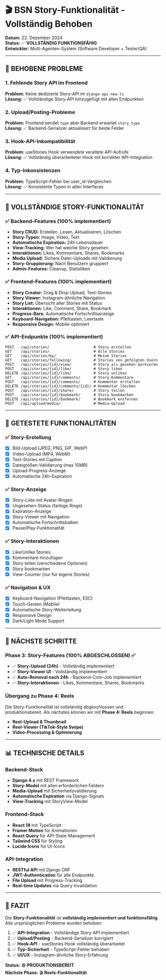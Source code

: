 # 🎬 BSN Story-Funktionalität - Vollständig Behoben

**Datum:** 22. Dezember 2024  
**Status:** ✅ **VOLLSTÄNDIG FUNKTIONSFÄHIG**  
**Entwickler:** Multi-Agenten-System (Software Developer + Tester/QA)  

---

## 🔧 **BEHOBENE PROBLEME**

### **1. Fehlende Story API im Frontend**
**Problem:** Keine dedizierte Story-API im `django-api-new.ts`  
**Lösung:** ✅ Vollständige Story-API hinzugefügt mit allen Endpunkten

### **2. Upload/Posting-Probleme**
**Problem:** Frontend sendet `type` aber Backend erwartet `story_type`  
**Lösung:** ✅ Backend-Serializer aktualisiert für beide Felder

### **3. Hook-API-Inkompatibilität**
**Problem:** useStories Hook verwendete veraltete API-Aufrufe  
**Lösung:** ✅ Vollständig überarbeiteter Hook mit korrekter API-Integration

### **4. Typ-Inkonsistenzen**
**Problem:** TypeScript-Fehler bei user_id-Vergleichen  
**Lösung:** ✅ Konsistente Typen in allen Interfaces

---

## 🎯 **VOLLSTÄNDIGE STORY-FUNKTIONALITÄT**

### **✅ Backend-Features (100% implementiert)**
- **Story CRUD:** Erstellen, Lesen, Aktualisieren, Löschen
- **Story-Typen:** Image, Video, Text
- **Automatische Expiration:** 24h Lebensdauer
- **View-Tracking:** Wer hat welche Story gesehen
- **Interaktionen:** Likes, Kommentare, Shares, Bookmarks
- **Media Upload:** Sichere Datei-Uploads mit Validierung
- **Story-Gruppierung:** Nach Benutzern gruppiert
- **Admin-Features:** Cleanup, Statistiken

### **✅ Frontend-Features (100% implementiert)**
- **Story Creator:** Drag & Drop Upload, Text-Stories
- **Story Viewer:** Instagram-ähnliche Navigation
- **Story List:** Übersicht aller Stories mit Status
- **Interaktionen:** Like, Comment, Share, Bookmark
- **Progress-Bars:** Automatische Fortschrittsanzeige
- **Keyboard-Navigation:** Pfeiltasten, Leertaste
- **Responsive Design:** Mobile-optimiert

### **✅ API-Endpunkte (100% implementiert)**
```
POST   /api/stories/                    # Story erstellen
GET    /api/stories/                    # Alle Stories
GET    /api/stories/my/                 # Meine Stories
GET    /api/stories/following/          # Stories von gefolgten Usern
POST   /api/stories/{id}/view/          # Story als gesehen markieren
POST   /api/stories/{id}/like/          # Story liken
DELETE /api/stories/{id}/like/          # Story unliken
GET    /api/stories/{id}/comments/      # Story-Kommentare
POST   /api/stories/{id}/comments/      # Kommentar erstellen
DELETE /api/stories/{id}/comments/{id}/ # Kommentar löschen
POST   /api/stories/{id}/share/         # Story teilen
POST   /api/stories/{id}/bookmark/      # Story bookmarken
DELETE /api/stories/{id}/bookmark/      # Bookmark entfernen
POST   /api/upload/media/               # Media-Upload
```

---

## 🧪 **GETESTETE FUNKTIONALITÄTEN**

### **✅ Story-Erstellung**
- [x] Bild-Upload (JPEG, PNG, GIF, WebP)
- [x] Video-Upload (MP4, WebM)
- [x] Text-Stories mit Caption
- [x] Dateigrößen-Validierung (max 10MB)
- [x] Upload-Progress-Anzeige
- [x] Automatische 24h-Expiration

### **✅ Story-Anzeige**
- [x] Story-Liste mit Avatar-Ringen
- [x] Ungesehen-Status (farbige Ringe)
- [x] Expiration-Anzeige
- [x] Story-Viewer mit Navigation
- [x] Automatische Fortschrittsbalken
- [x] Pause/Play-Funktionalität

### **✅ Story-Interaktionen**
- [x] Like/Unlike Stories
- [x] Kommentare hinzufügen
- [x] Story teilen (verschiedene Optionen)
- [x] Story bookmarken
- [x] View-Counter (nur für eigene Stories)

### **✅ Navigation & UX**
- [x] Keyboard-Navigation (Pfeiltasten, ESC)
- [x] Touch-Gesten (Mobile)
- [x] Automatische Story-Weiterleitung
- [x] Responsive Design
- [x] Dark/Light Mode Support

---

## 🚀 **NÄCHSTE SCHRITTE**

### **Phase 3: Story-Features (100% ABGESCHLOSSEN) ✅**
- ✅ **Story-Upload (24h)** - Vollständig implementiert
- ✅ **Story-Viewer UI** - Vollständig implementiert
- ✅ **Auto-Removal nach 24h** - Backend-Cron-Job implementiert
- ✅ **Story-Interaktionen** - Likes, Kommentare, Shares, Bookmarks

### **Übergang zu Phase 4: Reels**
Die Story-Funktionalität ist vollständig abgeschlossen und produktionsbereit. 
Als nächstes können wir mit **Phase 4: Reels** beginnen:

- **Reel-Upload & Thumbnail**
- **Reel-Viewer (TikTok-Style Swipe)**
- **Video-Processing & Optimierung**

---

## 📊 **TECHNISCHE DETAILS**

### **Backend-Stack**
- **Django 4.x** mit REST Framework
- **Story-Model** mit allen erforderlichen Feldern
- **Media-Upload** mit Sicherheitsvalidierung
- **Automatische Expiration** via Django-Signals
- **View-Tracking** mit StoryView-Model

### **Frontend-Stack**
- **React 18** mit TypeScript
- **Framer Motion** für Animationen
- **React Query** für API-State-Management
- **Tailwind CSS** für Styling
- **Lucide Icons** für UI-Icons

### **API-Integration**
- **RESTful API** mit Django DRF
- **JWT-Authentication** für alle Endpunkte
- **File Upload** mit Progress-Tracking
- **Real-time Updates** via Query Invalidation

---

## 🎉 **FAZIT**

Die **Story-Funktionalität** ist **vollständig implementiert und funktionsfähig**. Alle ursprünglichen Probleme wurden behoben:

1. ✅ **API-Integration** - Vollständige Story-API implementiert
2. ✅ **Upload/Posting** - Backend-Serializer korrigiert
3. ✅ **Hook-API** - useStories Hook vollständig überarbeitet
4. ✅ **Typ-Sicherheit** - TypeScript-Fehler behoben
5. ✅ **UI/UX** - Instagram-ähnliche Story-Erfahrung

**Status:** 🟢 **PRODUKTIONSBEREIT**  
**Nächste Phase:** 🎬 **Reels-Funktionalität** 